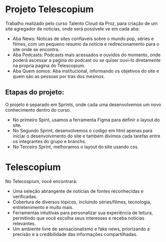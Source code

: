 # Projeto Telescopium

Trabalho realizado pelo curso Talento Cloud da Proz, para criação de um site agregador de noticias, onde será possivele ve em cada aba:

- Aba News: Noticas de sites confiaveis sobre o mundo pop, séries e filmes, com um pequeno resumo da notícia e redirecionamento para o site onde se encontra.
- Aba Podcasts: Podcasts mais acessados e ouvidos do momento, onde poderá ascessar a pagina do podcast ou se quiser ouvi-lo diretamente na propria pagina do Telescopium.
- Aba Quem somos: Aba institucional, informando os objetivos do site e quem são as pessoas por tras dos mesmos.

## Etapas do projeto:
O projeto é separado em Sprints, onde cada uma desenvolvemos um novo conhecimento dentro do curso.

- No primeiro Spint, usamos a ferramenta Figma para definir o layout do site.
- No Segundo Sprint, desenvolvemos o codigo em html apenas para iniciar o desenvolvimento do site e também divimos cada tarefas entre os integrantes do grupo e branchs.
- No Terceiro Sprint, melhoramos o layout do site usando css.



# Telescopium

No Telecospium, você encontrará:

- Uma seleção abrangente de notícias de fontes reconhecidas e verificadas.
- Cobertura de diversos tópicos, incluindo séries/filmes, tecnologia, entretenimento e muito mais.
- Ferramentas intuitivas para personalizar sua experiência de leitura, permitindo que você escolha seus interesses e receba notícias relevantes.
- Um ambiente livre de sensacionalismo e fake news, priorizando a precisão e a credibilidade das informações compartilhadas.

### 

